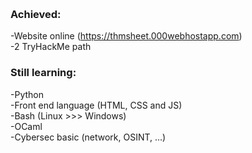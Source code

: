 <br><h3>Achieved:</h3>
-Website online (https://thmsheet.000webhostapp.com)
<br>-2 TryHackMe path
<br><h3>Still learning:</h3>
-Python
<br>-Front end language (HTML, CSS and JS)
<br>-Bash (Linux >>> Windows)
<br>-OCaml
<br>-Cybersec basic (network, OSINT, ...)
